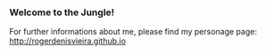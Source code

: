 ### Welcome to the Jungle!

For further informations about me, please find my personage page: http://rogerdenisvieira.github.io

